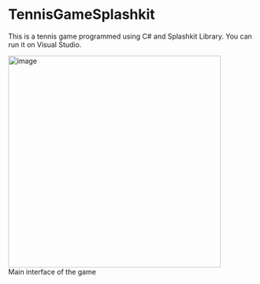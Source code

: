 # TennisGameSplashkit
This is a tennis game programmed using C# and Splashkit Library. You can run it on Visual Studio.

<img width="431" alt="image" src="https://github.com/Ngoson2004/TennisGameSplashkit/assets/86477887/0031322a-2c5f-490d-8335-d45078014de1">
<figcaption>Main interface of the game</figcaption>
